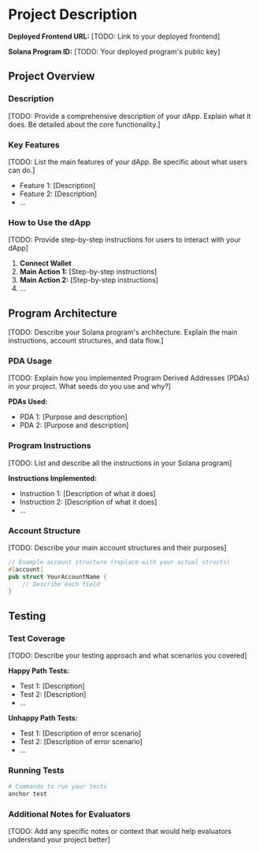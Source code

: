 # Project Description

**Deployed Frontend URL:** [TODO: Link to your deployed frontend]

**Solana Program ID:** [TODO: Your deployed program's public key]

## Project Overview

### Description
[TODO: Provide a comprehensive description of your dApp. Explain what it does. Be detailed about the core functionality.]

### Key Features
[TODO: List the main features of your dApp. Be specific about what users can do.]

- Feature 1: [Description]
- Feature 2: [Description]
- ...
  
### How to Use the dApp
[TODO: Provide step-by-step instructions for users to interact with your dApp]

1. **Connect Wallet**
2. **Main Action 1:** [Step-by-step instructions]
3. **Main Action 2:** [Step-by-step instructions]
4. ...

## Program Architecture
[TODO: Describe your Solana program's architecture. Explain the main instructions, account structures, and data flow.]

### PDA Usage
[TODO: Explain how you implemented Program Derived Addresses (PDAs) in your project. What seeds do you use and why?]

**PDAs Used:**
- PDA 1: [Purpose and description]
- PDA 2: [Purpose and description]

### Program Instructions
[TODO: List and describe all the instructions in your Solana program]

**Instructions Implemented:**
- Instruction 1: [Description of what it does]
- Instruction 2: [Description of what it does]
- ...

### Account Structure
[TODO: Describe your main account structures and their purposes]

```rust
// Example account structure (replace with your actual structs)
#[account]
pub struct YourAccountName {
    // Describe each field
}
```

## Testing

### Test Coverage
[TODO: Describe your testing approach and what scenarios you covered]

**Happy Path Tests:**
- Test 1: [Description]
- Test 2: [Description]
- ...

**Unhappy Path Tests:**
- Test 1: [Description of error scenario]
- Test 2: [Description of error scenario]
- ...

### Running Tests
```bash
# Commands to run your tests
anchor test
```

### Additional Notes for Evaluators

[TODO: Add any specific notes or context that would help evaluators understand your project better]
